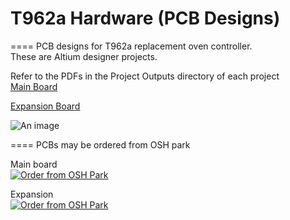 # T962a Hardware (PCB Designs)
====
PCB designs for T962a replacement oven controller.  
These are Altium designer projects.  

Refer to the PDFs in the Project Outputs directory of each project  
<a href="T962a/Project%20Outputs%20for%20T962a/T962a.PDF">Main Board</img></a>  

<a href="T962a_Panel/Project%20Outputs%20for%20T962a_Panel/T962a_Panel.PDF">Expansion Board</img></a>

![An image](https://raw.githubusercontent.com/podonoghue/T962a_Oven_Controller/master/Hardware/T962a/T962a.png "Top Board Image")  

====
PCBs may be ordered from OSH park

Main board  
<a href="https://oshpark.com/shared_projects/6fo8yskt"><img src="https://oshpark.com/assets/badge-5b7ec47045b78aef6eb9d83b3bac6b1920de805e9a0c227658eac6e19a045b9c.png" alt="Order from OSH Park"></img></a>

Expansion  
<a href="https://oshpark.com/shared_projects/Ah5CUnAD"><img src="https://oshpark.com/assets/badge-5b7ec47045b78aef6eb9d83b3bac6b1920de805e9a0c227658eac6e19a045b9c.png" alt="Order from OSH Park"></img></a>